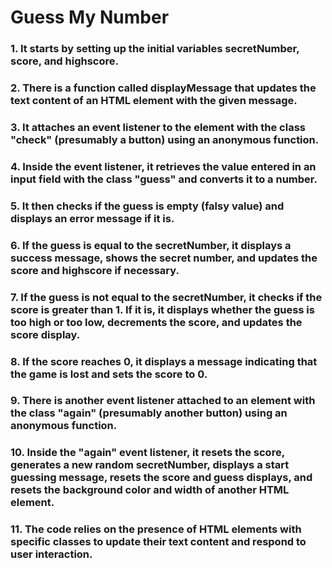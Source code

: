 # Guess My Number 
### 1. It starts by setting up the initial variables secretNumber, score, and highscore.
### 2. There is a function called displayMessage that updates the text content of an HTML element with the given message.
### 3. It attaches an event listener to the element with the class "check" (presumably a button) using an anonymous function.
### 4. Inside the event listener, it retrieves the value entered in an input field with the class "guess" and converts it to a number.
### 5. It then checks if the guess is empty (falsy value) and displays an error message if it is.
### 6. If the guess is equal to the secretNumber, it displays a success message, shows the secret number, and updates the score and highscore if necessary.
### 7. If the guess is not equal to the secretNumber, it checks if the score is greater than 1. If it is, it displays whether the guess is too high or too low, decrements the score, and updates the score display.
### 8. If the score reaches 0, it displays a message indicating that the game is lost and sets the score to 0.
### 9. There is another event listener attached to an element with the class "again" (presumably another button) using an anonymous function.
### 10. Inside the "again" event listener, it resets the score, generates a new random secretNumber, displays a start guessing message, resets the score and guess displays, and resets the background color and width of another HTML element.
### 11. The code relies on the presence of HTML elements with specific classes to update their text content and respond to user interaction.

